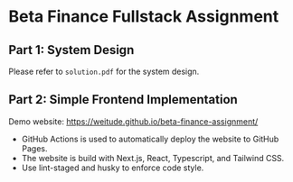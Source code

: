 # Beta Finance Fullstack Assignment

## Part 1: System Design

Please refer to `solution.pdf` for the system design.

## Part 2: Simple Frontend Implementation

Demo website: https://weitude.github.io/beta-finance-assignment/

- GitHub Actions is used to automatically deploy the website to GitHub Pages.
- The website is build with Next.js, React, Typescript, and Tailwind CSS.
- Use lint-staged and husky to enforce code style.
